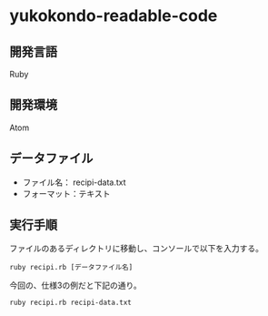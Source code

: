 # yukokondo-readable-code

## 開発言語
Ruby

## 開発環境
Atom

## データファイル

* ファイル名： recipi-data.txt
* フォーマット：テキスト

## 実行手順

ファイルのあるディレクトリに移動し、コンソールで以下を入力する。
```
ruby recipi.rb [データファイル名]
```

今回の、仕様3の例だと下記の通り。
```
ruby recipi.rb recipi-data.txt
```
